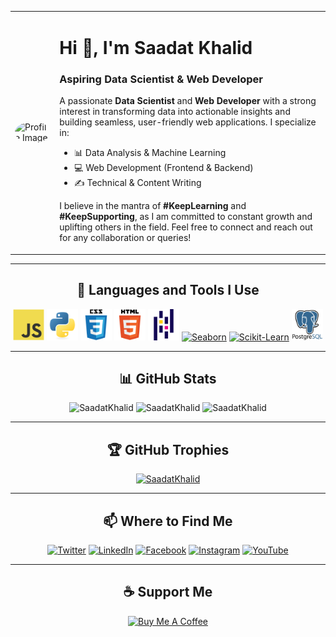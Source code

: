 <div align="center">
  <table>
    <tr>
      <td>
        <img src="https://scontent-bos5-1.xx.fbcdn.net/v/t39.30808-6/415531361_7026612350753685_6377074449681565027_n.jpg?_nc_cat=111&ccb=1-7&_nc_sid=f727a1&_nc_eui2=AeH64YPJk0FpGlC98r8y3c3tCnM4vtbOsFcKczi-1s6wV93Lq1_TYt3FgyWjIVigLKxmz7hTriWtadrkv-Qm1PrF&_nc_ohc=X628mwduXZIQ7kNvgGm0Dzl&_nc_zt=23&_nc_ht=scontent-bos5-1.xx&_nc_gid=AUf29krWUXDtde2EcJPXhCc&oh=00_AYCZwRM7yp3KjZCDKgpp2R0610IEgEK_PYFEKqGz1awqhw&oe=6774E5E2" alt="Profile Image" width="300" style="border-radius: 50%;">
      </td>
      <td>
        <h1>Hi 👋, I'm Saadat Khalid</h1>
        <h3>Aspiring Data Scientist & Web Developer</h3>
        <p>
          A passionate <b>Data Scientist</b> and <b>Web Developer</b> with a strong interest in transforming data into actionable insights and building seamless, user-friendly web applications. I specialize in:
        </p>
        <ul>
          <li>📊 Data Analysis & Machine Learning</li>
          <li>💻 Web Development (Frontend & Backend)</li>
          <li>✍️ Technical & Content Writing</li>
        </ul>
        <p>
          I believe in the mantra of <b>#KeepLearning</b> and <b>#KeepSupporting</b>, as I am committed to constant growth and uplifting others in the field. Feel free to connect and reach out for any collaboration or queries!
        </p>
      </td>
    </tr>
  </table>
</div>

---

<h2 align="center">🚀 Languages and Tools I Use</h2>
<p align="center">
  <a href="https://www.javascript.com/" target="_blank"><img src="https://raw.githubusercontent.com/devicons/devicon/master/icons/javascript/javascript-original.svg" alt="JavaScript" width="50"/></a>
  <a href="https://www.python.org/" target="_blank"><img src="https://raw.githubusercontent.com/devicons/devicon/master/icons/python/python-original.svg" alt="Python" width="50"/></a>
  <a href="https://developer.mozilla.org/en-US/docs/Web/CSS" target="_blank"><img src="https://raw.githubusercontent.com/devicons/devicon/master/icons/css3/css3-original-wordmark.svg" alt="CSS3" width="50"/></a>
  <a href="https://developer.mozilla.org/en-US/docs/Web/HTML" target="_blank"><img src="https://raw.githubusercontent.com/devicons/devicon/master/icons/html5/html5-original-wordmark.svg" alt="HTML5" width="50"/></a>
  <a href="https://pandas.pydata.org/" target="_blank"><img src="https://raw.githubusercontent.com/devicons/devicon/2ae2a900d2f041da66e950e4d48052658d850630/icons/pandas/pandas-original.svg" alt="Pandas" width="50"/></a>
  <a href="https://seaborn.pydata.org/" target="_blank"><img src="https://seaborn.pydata.org/_images/logo-mark-lightbg.svg" alt="Seaborn" width="50"/></a>
  <a href="https://scikit-learn.org/" target="_blank"><img src="https://upload.wikimedia.org/wikipedia/commons/0/05/Scikit_learn_logo_small.svg" alt="Scikit-Learn" width="50"/></a>
  <a href="https://www.postgresql.org/" target="_blank"><img src="https://raw.githubusercontent.com/devicons/devicon/master/icons/postgresql/postgresql-original-wordmark.svg" alt="PostgreSQL" width="50"/></a>
</p>

---

<h2 align="center">📊 GitHub Stats</h2>
<p align="center">
  <img src="https://github-readme-stats.vercel.app/api?username=SaadatKhalid&show_icons=true&locale=en" alt="SaadatKhalid" />
  <img src="https://github-readme-streak-stats.herokuapp.com/?user=SaadatKhalid&" alt="SaadatKhalid" />
  <img src="https://github-readme-stats.vercel.app/api/top-langs?username=SaadatKhalid&show_icons=true&locale=en&layout=compact" alt="SaadatKhalid" />
</p>

---

<h2 align="center">🏆 GitHub Trophies</h2>
<p align="center">
  <a href="https://github.com/ryo-ma/github-profile-trophy">
    <img src="https://github-profile-trophy.vercel.app/?username=SaadatKhalid" alt="SaadatKhalid" />
  </a>
</p>

---

<h2 align="center">📫 Where to Find Me</h2>
<p align="center">
  <a href="https://twitter.com/saadat_96" target="_blank"><img src="https://img.shields.io/badge/Twitter-%231DA1F2.svg?style=for-the-badge&logo=Twitter&logoColor=white" alt="Twitter" /></a>
  <a href="https://www.linkedin.com/in/saadatawan" target="_blank"><img src="https://img.shields.io/badge/LinkedIn-%230077B5.svg?style=for-the-badge&logo=linkedin&logoColor=white" alt="LinkedIn" /></a>
  <a href="https://www.facebook.com/Saadat.Khalid.Awan" target="_blank"><img src="https://img.shields.io/badge/Facebook-%231877F2.svg?style=for-the-badge&logo=facebook&logoColor=white" alt="Facebook" /></a>
  <a href="https://www.instagram.com/saadii_awan66" target="_blank"><img src="https://img.shields.io/badge/Instagram-%23E4405F.svg?style=for-the-badge&logo=instagram&logoColor=white" alt="Instagram" /></a>
  <a href="https://www.youtube.com/@saadatkhalidawan" target="_blank"><img src="https://img.shields.io/badge/YouTube-%23FF0000.svg?style=for-the-badge&logo=YouTube&logoColor=white" alt="YouTube" /></a>
</p>

---

<h2 align="center">☕️ Support Me</h2>
<p align="center">
  <a href="https://www.buymeacoffee.com/buymeacoffee.com/saadatkhalid" target="_blank"><img src="https://cdn.buymeacoffee.com/buttons/v2/default-yellow.png" width="200" alt="Buy Me A Coffee" /></a>
</p>
